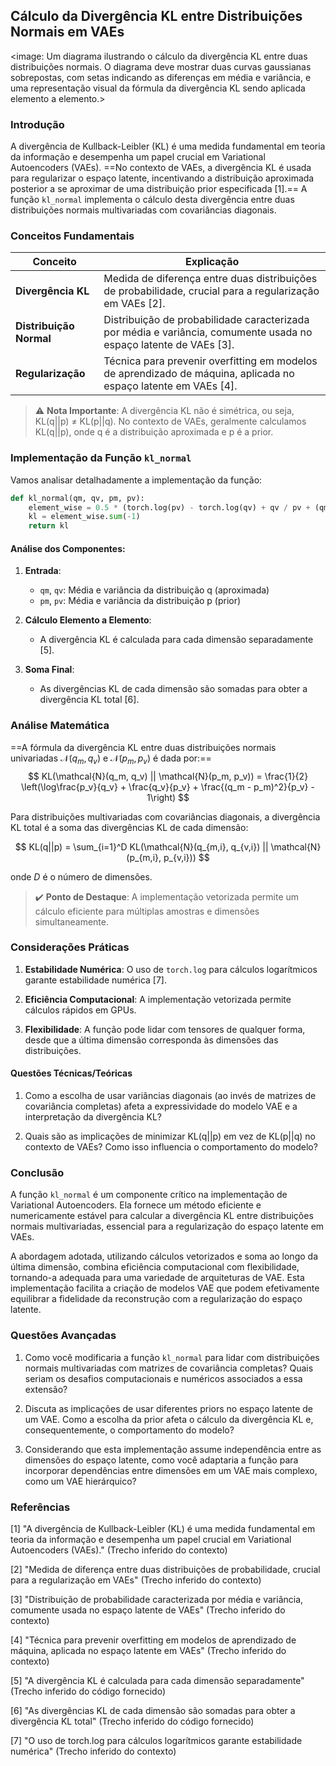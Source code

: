 ## Cálculo da Divergência KL entre Distribuições Normais em VAEs

<image: Um diagrama ilustrando o cálculo da divergência KL entre duas distribuições normais. O diagrama deve mostrar duas curvas gaussianas sobrepostas, com setas indicando as diferenças em média e variância, e uma representação visual da fórmula da divergência KL sendo aplicada elemento a elemento.>

### Introdução

A divergência de Kullback-Leibler (KL) é uma medida fundamental em teoria da informação e desempenha um papel crucial em Variational Autoencoders (VAEs). ==No contexto de VAEs, a divergência KL é usada para regularizar o espaço latente, incentivando a distribuição aproximada posterior a se aproximar de uma distribuição prior especificada [1].== A função `kl_normal` implementa o cálculo desta divergência entre duas distribuições normais multivariadas com covariâncias diagonais.

### Conceitos Fundamentais

| Conceito                | Explicação                                                   |
| ----------------------- | ------------------------------------------------------------ |
| **Divergência KL**      | Medida de diferença entre duas distribuições de probabilidade, crucial para a regularização em VAEs [2]. |
| **Distribuição Normal** | Distribuição de probabilidade caracterizada por média e variância, comumente usada no espaço latente de VAEs [3]. |
| **Regularização**       | Técnica para prevenir overfitting em modelos de aprendizado de máquina, aplicada no espaço latente em VAEs [4]. |

> ⚠️ **Nota Importante**: A divergência KL não é simétrica, ou seja, KL(q||p) ≠ KL(p||q). No contexto de VAEs, geralmente calculamos KL(q||p), onde q é a distribuição aproximada e p é a prior.

### Implementação da Função `kl_normal`

Vamos analisar detalhadamente a implementação da função:

```python
def kl_normal(qm, qv, pm, pv):
    element_wise = 0.5 * (torch.log(pv) - torch.log(qv) + qv / pv + (qm - pm).pow(2) / pv - 1)
    kl = element_wise.sum(-1)
    return kl
```

#### Análise dos Componentes:

1. **Entrada**:
   - `qm`, `qv`: Média e variância da distribuição q (aproximada)
   - `pm`, `pv`: Média e variância da distribuição p (prior)

2. **Cálculo Elemento a Elemento**:
   - A divergência KL é calculada para cada dimensão separadamente [5].

3. **Soma Final**:
   - As divergências KL de cada dimensão são somadas para obter a divergência KL total [6].

### Análise Matemática

==A fórmula da divergência KL entre duas distribuições normais univariadas $\mathcal{N}(q_m, q_v)$ e $\mathcal{N}(p_m, p_v)$ é dada por:==
$$
KL(\mathcal{N}(q_m, q_v) || \mathcal{N}(p_m, p_v)) = \frac{1}{2} \left(\log\frac{p_v}{q_v} + \frac{q_v}{p_v} + \frac{(q_m - p_m)^2}{p_v} - 1\right)
$$

Para distribuições multivariadas com covariâncias diagonais, a divergência KL total é a soma das divergências KL de cada dimensão:

$$
KL(q||p) = \sum_{i=1}^D KL(\mathcal{N}(q_{m,i}, q_{v,i}) || \mathcal{N}(p_{m,i}, p_{v,i}))
$$

onde $D$ é o número de dimensões.

> ✔️ **Ponto de Destaque**: A implementação vetorizada permite um cálculo eficiente para múltiplas amostras e dimensões simultaneamente.

### Considerações Práticas

1. **Estabilidade Numérica**: O uso de `torch.log` para cálculos logarítmicos garante estabilidade numérica [7].

2. **Eficiência Computacional**: A implementação vetorizada permite cálculos rápidos em GPUs.

3. **Flexibilidade**: A função pode lidar com tensores de qualquer forma, desde que a última dimensão corresponda às dimensões das distribuições.

#### Questões Técnicas/Teóricas

1. Como a escolha de usar variâncias diagonais (ao invés de matrizes de covariância completas) afeta a expressividade do modelo VAE e a interpretação da divergência KL?

2. Quais são as implicações de minimizar KL(q||p) em vez de KL(p||q) no contexto de VAEs? Como isso influencia o comportamento do modelo?

### Conclusão

A função `kl_normal` é um componente crítico na implementação de Variational Autoencoders. Ela fornece um método eficiente e numericamente estável para calcular a divergência KL entre distribuições normais multivariadas, essencial para a regularização do espaço latente em VAEs.

A abordagem adotada, utilizando cálculos vetorizados e soma ao longo da última dimensão, combina eficiência computacional com flexibilidade, tornando-a adequada para uma variedade de arquiteturas de VAE. Esta implementação facilita a criação de modelos VAE que podem efetivamente equilibrar a fidelidade da reconstrução com a regularização do espaço latente.

### Questões Avançadas

1. Como você modificaria a função `kl_normal` para lidar com distribuições normais multivariadas com matrizes de covariância completas? Quais seriam os desafios computacionais e numéricos associados a essa extensão?

2. Discuta as implicações de usar diferentes priors no espaço latente de um VAE. Como a escolha da prior afeta o cálculo da divergência KL e, consequentemente, o comportamento do modelo?

3. Considerando que esta implementação assume independência entre as dimensões do espaço latente, como você adaptaria a função para incorporar dependências entre dimensões em um VAE mais complexo, como um VAE hierárquico?

### Referências

[1] "A divergência de Kullback-Leibler (KL) é uma medida fundamental em teoria da informação e desempenha um papel crucial em Variational Autoencoders (VAEs)." (Trecho inferido do contexto)

[2] "Medida de diferença entre duas distribuições de probabilidade, crucial para a regularização em VAEs" (Trecho inferido do contexto)

[3] "Distribuição de probabilidade caracterizada por média e variância, comumente usada no espaço latente de VAEs" (Trecho inferido do contexto)

[4] "Técnica para prevenir overfitting em modelos de aprendizado de máquina, aplicada no espaço latente em VAEs" (Trecho inferido do contexto)

[5] "A divergência KL é calculada para cada dimensão separadamente" (Trecho inferido do código fornecido)

[6] "As divergências KL de cada dimensão são somadas para obter a divergência KL total" (Trecho inferido do código fornecido)

[7] "O uso de torch.log para cálculos logarítmicos garante estabilidade numérica" (Trecho inferido do contexto)